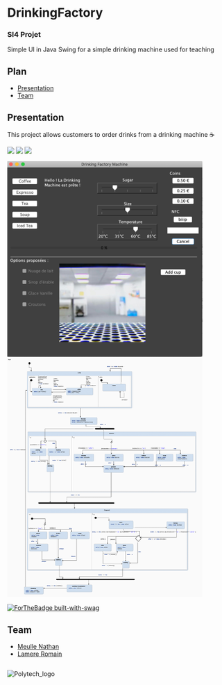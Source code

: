 # DrinkingFactory
### SI4 Projet
Simple UI in Java Swing for a simple drinking machine used for teaching

## Plan
- [Presentation](#Presentation)
- [Team](#Team)

## Presentation

This project allows customers to order drinks from a drinking machine ☕️

![](https://img.shields.io/badge/Code-Java-informational?style=flat-square&logo=java&logoColor=white&color=4581E5)
![](https://img.shields.io/badge/Editor-IntelliJ_IDEA-informational?style=flat-square&logo=intellij-idea&logoColor=white&color=4581E5)
![](https://img.shields.io/badge/Editor-Yakindu-informational?style=flat-square&logo=yakindu&logoColor=white&color=4581E5)

<p float="left">
  <img src="https://github.com/NathanMeulle/DrinkingFactory/blob/main/DMNV10/src/picts/preview.jpg" width="450">
    
  <img src="https://github.com/NathanMeulle/DrinkingFactory/blob/main/DMNV10/src/picts/yakindu-preview.jpg" width="450">
</p>


[![ForTheBadge built-with-swag](http://ForTheBadge.com/images/badges/built-with-swag.svg)](https://github.com/NathanMeulle)


## Team
- [Meulle Nathan](https://github.com/NathanMeulle)
- [Lamere Romain](https://github.com/RomainLamere)

##
![Polytech_logo](http://unice.fr/polytechnice/fr/contenus-riches/images/logos/logo-uns-pns)
